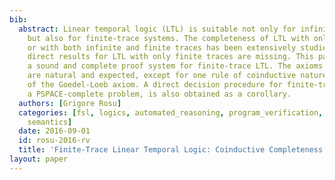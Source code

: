 ```yaml
---
bib:
  abstract: Linear temporal logic (LTL) is suitable not only for infinite-trace systems,
    but also for finite-trace systems. The completeness of LTL with only infinite
    or with both infinite and finite traces has been extensively studied, but similar
    direct results for LTL with only finite traces are missing. This paper proposes
    a sound and complete proof system for finite-trace LTL. The axioms and proof rules
    are natural and expected, except for one rule of coinductive nature, reminiscent
    of the Goedel-Loeb axiom. A direct decision procedure for finite-trace LTL satisfiability,
    a PSPACE-complete problem, is also obtained as a corollary.
  authors: [Grigore Rosu]
  categories: [fsl, logics, automated_reasoning, program_verification, matching_logic,
    semantics]
  date: 2016-09-01
  id: rosu-2016-rv
  title: 'Finite-Trace Linear Temporal Logic: Coinductive Completeness'
layout: paper
---
```

